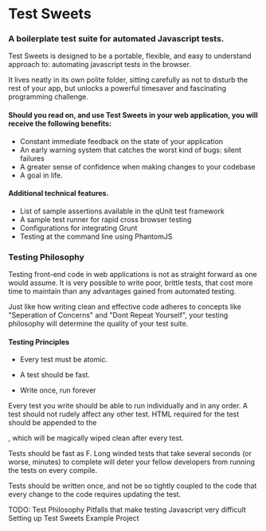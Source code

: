 Test Sweets
======================
### A boilerplate test suite for automated Javascript tests.

Test Sweets is designed to be a portable, flexible, and easy to understand approach to: automating javascript tests in the browser.

It lives neatly in its own polite folder, sitting carefully as not to disturb the rest of your app, but unlocks a powerful timesaver and fascinating programming challenge.

#### Should you read on, and use Test Sweets in your web application, you will receive the following benefits:

- Constant immediate feedback on the state of your application
- An early warning system that catches the worst kind of bugs: silent failures
- A greater sense of confidence when making changes to your codebase
- A goal in life.

#### Additional technical features.

- List of sample assertions available in the qUnit test framework
- A sample test runner for rapid cross browser testing
- Configurations for integrating Grunt
- Testing at the command line using PhantomJS

### Testing Philosophy

Testing front-end code in web applications is not as straight forward as one would assume. It is very possible to write poor, brittle tests, that cost more time to maintain than any advantages gained from automated testing.

Just like how writing clean and effective code adheres to concepts like "Seperation of Concerns" and "Dont Repeat Yourself", your testing philosophy will determine the quality of your test suite.

#### Testing Principles

 - Every test must be atomic.

 - A test should be fast.

 - Write once, run forever

Every test you write should be able to run individually and in any order. A test should not rudely affect any other test. HTML required for the test should be appended to the <div id="qunit-fixture"></div>, which will be magically wiped clean after every test.

Tests should be fast as F. Long winded tests that take several seconds (or worse, minutes) to complete will deter your fellow developers from running the tests on every compile.

Tests should be written once, and not be so tightly coupled to the code that every change to the code requires updating the test.

TODO: Test Philosophy
      Pitfalls that make testing Javascript very difficult
      Setting up Test Sweets
      Example Project
